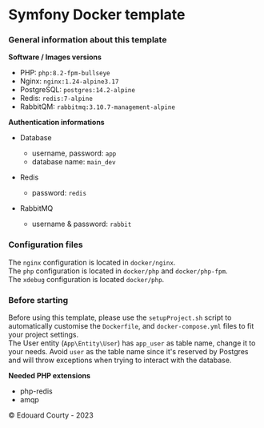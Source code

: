 # Symfony Docker template

### General information about this template

**Software / Images versions**
 - PHP: `php:8.2-fpm-bullseye`
 - Nginx: `nginx:1.24-alpine3.17`
 - PostgreSQL: `postgres:14.2-alpine`
 - Redis: `redis:7-alpine`
 - RabbitQM: `rabbitmq:3.10.7-management-alpine`

**Authentication informations**
- Database
  - username, password: `app`
  - database name: `main_dev`

- Redis
  - password: `redis`

- RabbitMQ
  - username & password: `rabbit`

### Configuration files

The `nginx` configuration is located in `docker/nginx`. <br />
The `php` configuration is located in `docker/php` and `docker/php-fpm`. <br />
The `xdebug` configuration is located `docker/php`. <br />

### Before starting

Before using this template, please use the `setupProject.sh` script to automatically customise the `Dockerfile`, and `docker-compose.yml` files to fit your project settings.<br />
The User entity (`App\Entity\User`) has `app_user` as table name, change it to your needs. Avoid `user` as the table name since it's reserved by Postgres and will throw exceptions when trying to interact with the database.<br />

**Needed PHP extensions**
- php-redis
- amqp

&copy; Edouard Courty - 2023

